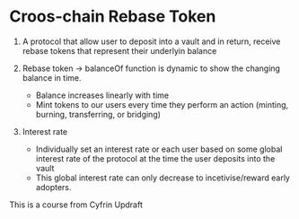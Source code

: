 # Croos-chain Rebase Token

1. A protocol that allow user to deposit into a vault and in return, receive rebase tokens that represent their underlyin balance
2. Rebase token -> balanceOf function is dynamic to show the changing balance in time.
    - Balance increases linearly with time
    - Mint tokens to our users every time they perform an action (minting, burning, transferring, or bridging)

3. Interest rate
    - Individually set an interest rate or each user based on some global interest rate of the protocol at the time the user deposits into the vault
    - This global interest rate can only decrease to incetivise/reward early adopters.


This is a course from Cyfrin Updraft
